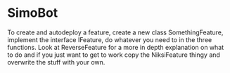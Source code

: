 SimoBot
=======

To create and autodeploy a feature, create a new class SomethingFeature, implement the interface IFeature,
do whatever you need to in the three functions. Look at ReverseFeature for a more in depth explanation on what to do
and if you just want to get to work copy the NiksiFeature thingy and overwrite the stuff with your own.
